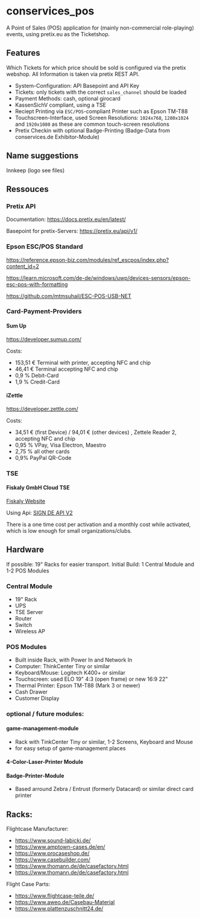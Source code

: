 # conservices_pos
A Point of Sales (POS) application for (mainly non-commercial role-playing) events, using pretix.eu as the Ticketshop.

## Features
Which Tickets for which price should be sold is configured via the pretix webshop. All Information is taken via pretix REST API.

- System-Configuration: API Basepoint and API Key
- Tickets: only tickets with the correct ``sales_channel`` should be loaded
- Payment Methods: cash, optional girocard
- KassenSichV compliant, using a TSE
- Reciept Printing via ``ESC/POS``-compliant Printer such as Epson TM-T88
- Touchscreen-Interface, used Screen Resolutions: ``1024x768``, ``1280x1024`` and ``1920x1080`` as these are common touch-screen resolutions
- Pretix Checkin with optional Badge-Printing (Badge-Data from conservices.de Exhibitor-Module)

## Name suggestions
Innkeep (logo see files)


## Ressouces
### Pretix API

Documentation: https://docs.pretix.eu/en/latest/

Basepoint for pretix-Servers: https://pretix.eu/api/v1/ 

### Epson ESC/POS Standard
https://reference.epson-biz.com/modules/ref_escpos/index.php?content_id=2

https://learn.microsoft.com/de-de/windows/uwp/devices-sensors/epson-esc-pos-with-formatting

https://github.com/mtmsuhail/ESC-POS-USB-NET

### Card-Payment-Providers

#### Sum Up
https://developer.sumup.com/

Costs:
- 153,51 € Terminal with printer, accepting NFC and chip
- 46,41 € Terminal accepting NFC and chip
- 0,9 % Debit-Card
- 1,9 % Credit-Card

#### iZettle
https://developer.zettle.com/

Costs:
- 34,51 € (first Device) / 94,01 € (other devices) , Zettele Reader 2, accepting NFC and chip
- 0,95 % VPay, Visa Electron, Maestro
- 2,75 % all other cards
- 0,9% PayPal QR-Code



### TSE
#### Fiskaly GmbH Cloud TSE
[Fiskaly Website](https://www.fiskaly.com/)

Using Api: [SIGN DE API V2](https://developer.fiskaly.com/api/kassensichv/v2)

There is a one time cost per activation and a monthly cost while activated, which is low enough for small organizations/clubs.



## Hardware
If possible: 19" Racks for easier transport. Initial Build: 1 Central Module and 1-2 POS Modules
### Central Module

- 19" Rack
- UPS
- TSE Server
- Router
- Switch
- Wireless AP

### POS Modules

- Built inside Rack, with Power In and Network In
- Computer: ThinkCenter Tiny or similar
- Keyboard/Mouse: Logitech K400+ or similar
- Touchscreen: used ELO 19" 4:3 (open frame) or new 16:9 22"
- Thermal Printer: Epson TM-T88 (Mark 3 or newer)
- Cash Drawer
- Customer Display

### optional / future modules:

#### game-management-module
- Rack with TinkCenter Tiny or similar, 1-2 Screens, Keyboard and Mouse
- for easy setup of game-management places

#### 4-Color-Laser-Printer Module

#### Badge-Printer-Module
- Based arround Zebra / Entrust (formerly Datacard) or similar direct card printer


## Racks:
Flightcase Manufacturer:
- https://www.sound-labicki.de/
- https://www.amptown-cases.de/en/
- https://www.procaseshop.de/
- https://www.casebuilder.com/
- https://www.thomann.de/de/casefactory.html
- https://www.thomann.de/de/casefactory.html

Flight Case Parts:
- https://www.flightcase-teile.de/
- https://www.aweo.de/Casebau-Material
- https://www.plattenzuschnitt24.de/
